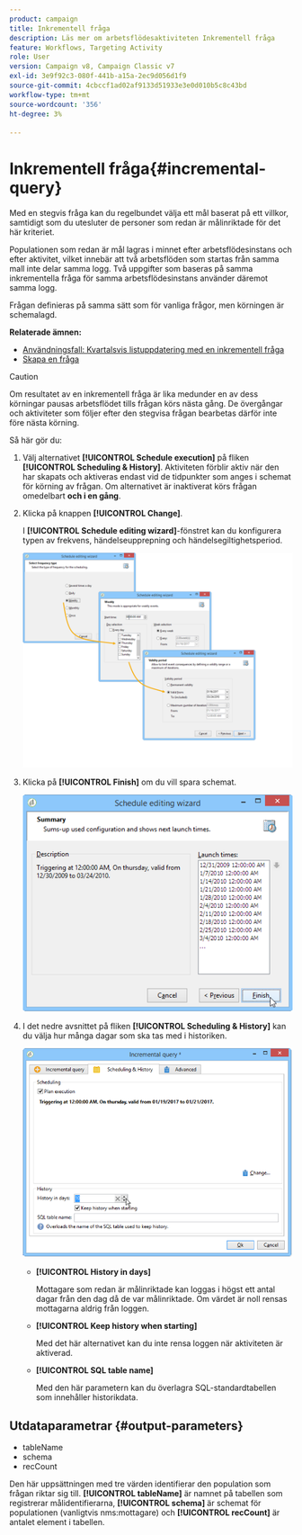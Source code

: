 ```yaml
---
product: campaign
title: Inkrementell fråga
description: Läs mer om arbetsflödesaktiviteten Inkrementell fråga
feature: Workflows, Targeting Activity
role: User
version: Campaign v8, Campaign Classic v7
exl-id: 3e9f92c3-080f-441b-a15a-2ec9d056d1f9
source-git-commit: 4cbccf1ad02af9133d51933e3e0d010b5c8c43bd
workflow-type: tm+mt
source-wordcount: '356'
ht-degree: 3%

---
```


# Inkrementell fråga{#incremental-query}



Med en stegvis fråga kan du regelbundet välja ett mål baserat på ett villkor, samtidigt som du utesluter de personer som redan är målinriktade för det här kriteriet.

Populationen som redan är mål lagras i minnet efter arbetsflödesinstans och efter aktivitet, vilket innebär att två arbetsflöden som startas från samma mall inte delar samma logg. Två uppgifter som baseras på samma inkrementella fråga för samma arbetsflödesinstans använder däremot samma logg.

Frågan definieras på samma sätt som för vanliga frågor, men körningen är schemalagd.

**Relaterade ämnen:**

* [Användningsfall: Kvartalsvis listuppdatering med en inkrementell fråga](quarterly-list-update.md)
* [Skapa en fråga](query.md#creating-a-query)

>[!CAUTION]
>
>Om resultatet av en inkrementell fråga är lika med **&#x200B;**&#x200B;under en av dess körningar pausas arbetsflödet tills frågan körs nästa gång. De övergångar och aktiviteter som följer efter den stegvisa frågan bearbetas därför inte före nästa körning.

Så här gör du:

1. Välj alternativet **[!UICONTROL Schedule execution]** på fliken **[!UICONTROL Scheduling & History]**. Aktiviteten förblir aktiv när den har skapats och aktiveras endast vid de tidpunkter som anges i schemat för körning av frågan. Om alternativet är inaktiverat körs frågan omedelbart **och i en gång**.
1. Klicka på knappen **[!UICONTROL Change]**.

   I **[!UICONTROL Schedule editing wizard]**-fönstret kan du konfigurera typen av frekvens, händelseupprepning och händelsegiltighetsperiod.

   ![](assets/s_user_segmentation_wizard_11.png)

1. Klicka på **[!UICONTROL Finish]** om du vill spara schemat.

   ![](assets/s_user_segmentation_wizard_valid.png)

1. I det nedre avsnittet på fliken **[!UICONTROL Scheduling & History]** kan du välja hur många dagar som ska tas med i historiken.

   ![](assets/edit_request_inc.png)

   * **[!UICONTROL History in days]**

     Mottagare som redan är målinriktade kan loggas i högst ett antal dagar från den dag då de var målinriktade. Om värdet är noll rensas mottagarna aldrig från loggen.

   * **[!UICONTROL Keep history when starting]**

     Med det här alternativet kan du inte rensa loggen när aktiviteten är aktiverad.

   * **[!UICONTROL SQL table name]**

     Med den här parametern kan du överlagra SQL-standardtabellen som innehåller historikdata.

## Utdataparametrar {#output-parameters}

* tableName
* schema
* recCount

Den här uppsättningen med tre värden identifierar den population som frågan riktar sig till. **[!UICONTROL tableName]** är namnet på tabellen som registrerar målidentifierarna, **[!UICONTROL schema]** är schemat för populationen (vanligtvis nms:mottagare) och **[!UICONTROL recCount]** är antalet element i tabellen.
